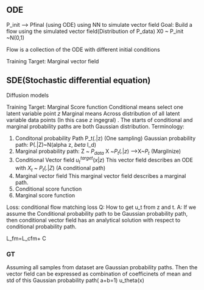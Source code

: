 ## ODE
P_init --> Pfinal (using ODE)
using NN to simulate vector field 
Goal: Build a flow using the simulated vector field(Distribution of P_data)
X0 ~ P_init ~N(0,1)

Flow is a collection of the ODE with different initial conditions

Training Target: Marginal vector field
## SDE(Stochastic differential equation)
Diffusion models

Training Target: Marginal Score function
Conditional means select one latent variable point $z$ 
Marginal means Across distribution of all latent variable data points (In this case $z$ ingegral) .
The starts of conditional and marginal probability paths are 
both Gaussian distribution.
Terminology: 
1. Conditonal probability Path P_t(.|z) (One sampling)
   Gaussian probability path: P(.|Z)~N(alpha z, $beta$ I_d)
2. Marginal probability path:
   Z ~ $P_{data}$ X ~$P_{t}(.|z)$ -->X~$P_{t}$ (Margilnize)
3. Conditional Vector field
   $u_{t}^{target}(x|z)$ 
   This vector field describes an ODE with $X_t$  ~ $P_t(.|Z)$ (A conditional path)
4.  Marginal vector field
   This marginal vector field describes a marginal path.
5. Conditional score function
6. Marginal score function

Loss: conditional flow matching loss
Q: How to get u_t from z and t.
A: If we assume the Conditional probability path to be Gaussian probability path, then conditional vector field has an analytical solution with respect to conditional probability path.


L_fm=L_cfm+ C

### GT
Assuming all samples from dataset are Gaussian probability paths.  Then the vector field can be expressed as combination of coefficinets of mean and std of this Gaussian probability path( a+b=1)
u_theta(x)